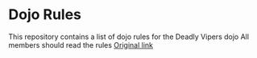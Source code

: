 Dojo Rules
==========

This repository contains a list of dojo rules for the Deadly Vipers dojo
All members should read the rules
[Original link](https://github.com/deadlyvipers)
